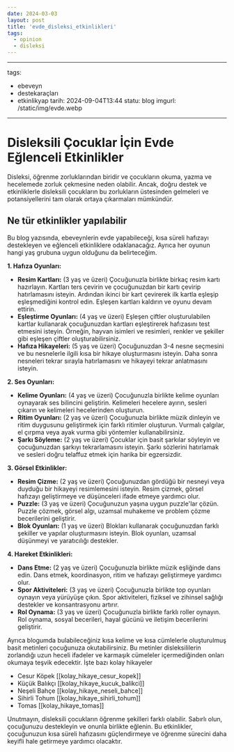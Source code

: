 ```yaml
---
date: 2024-03-03
layout: post
title: 'evde_disleksi_etkinlikleri'
tags:
  - opinion
  - disleksi
---
```


---
tags:
  - ebeveyn
  - destekaraçları
  - etkinlikyap
tarih: 2024-09-04T13:44
statu: blog
imgurl: /static/img/evde.webp
---

# Disleksili Çocuklar İçin Evde Eğlenceli Etkinlikler

Disleksi, öğrenme zorluklarından biridir ve çocukların okuma, yazma ve hecelemede zorluk çekmesine neden olabilir. Ancak, doğru destek ve etkinliklerle disleksili çocukların bu zorlukların üstesinden gelmeleri ve potansiyellerini tam olarak ortaya çıkarmaları mümkündür.
## Ne tür etkinlikler yapılabilir

 Bu blog yazısında, ebeveynlerin evde yapabileceği, kısa süreli hafızayı destekleyen ve eğlenceli etkinliklere odaklanacağız. Ayrıca her oyunun hangi yaş grubuna uygun olduğunu da belirteceğim.

**1. Hafıza Oyunları:**

* **Resim Kartları:** (3 yaş ve üzeri) Çocuğunuzla birlikte birkaç resim kartı hazırlayın. Kartları ters çevirin ve çocuğunuzdan bir kartı çevirip hatırlamasını isteyin. Ardından ikinci bir kart çevirerek ilk kartla eşleşip eşleşmediğini kontrol edin. Eşleşen kartları kaldırın ve oyunu devam ettirin.
* **Eşleştirme Oyunları:** (4 yaş ve üzeri) Eşleşen çiftler oluşturulabilen kartlar kullanarak çocuğunuzdan kartları eşleştirerek hafızasını test etmesini isteyin. Örneğin, hayvan isimleri ve resimleri, renkler ve şekiller gibi eşleşen çiftler oluşturabilirsiniz.
* **Hafıza Hikayeleri:** (5 yaş ve üzeri) Çocuğunuzdan 3-4 nesne seçmesini ve bu nesnelerle ilgili kısa bir hikaye oluşturmasını isteyin. Daha sonra nesneleri tekrar sırayla hatırlamasını ve hikayeyi tekrar anlatmasını isteyin.

**2. Ses Oyunları:**

* **Kelime Oyunları:** (4 yaş ve üzeri) Çocuğunuzla birlikte kelime oyunları oynayarak ses bilincini geliştirin. Kelimeleri hecelere ayırın, sesleri çıkarın ve kelimeleri hecelerinden oluşturun.
* **Ritim Oyunları:** (2 yaş ve üzeri) Çocuğunuzla birlikte müzik dinleyin ve ritim duygusunu geliştirmek için farklı ritimler oluşturun. Vurmalı çalgılar, el çırpma veya ayak vurma gibi yöntemler kullanabilirsiniz.
* **Şarkı Söyleme:** (2 yaş ve üzeri) Çocuklar için basit şarkılar söyleyin ve çocuğunuzdan şarkıyı tekrarlamasını isteyin. Şarkı sözlerini hatırlamak ve sesleri doğru telaffuz etmek için harika bir egzersizdir.

**3. Görsel Etkinlikler:**

* **Resim Çizme:** (2 yaş ve üzeri) Çocuğunuzdan gördüğü bir nesneyi veya duyduğu bir hikayeyi resimlemesini isteyin. Resim çizmek, görsel hafızayı geliştirmeye ve düşünceleri ifade etmeye yardımcı olur.
* **Puzzle:** (3 yaş ve üzeri) Çocuğunuzun yaşına uygun puzzle'lar çözün. Puzzle çözmek, görsel algı, uzamsal muhakeme ve problem çözme becerilerini geliştirir.
* **Blok Oyunları:** (1 yaş ve üzeri) Blokları kullanarak çocuğunuzdan farklı şekiller ve yapılar oluşturmasını isteyin. Blok oyunları, uzamsal düşünmeyi ve yaratıcılığı destekler.

**4. Hareket Etkinlikleri:**

* **Dans Etme:** (2 yaş ve üzeri) Çocuğunuzla birlikte müzik eşliğinde dans edin. Dans etmek, koordinasyon, ritim ve hafızayı geliştirmeye yardımcı olur.
* **Spor Aktiviteleri:** (3 yaş ve üzeri) Çocuğunuzla birlikte top oyunları oynayın veya yürüyüşe çıkın. Spor aktiviteleri, fiziksel ve zihinsel sağlığı destekler ve konsantrasyonu artırır.
* **Rol Oynama:** (3 yaş ve üzeri) Çocuğunuzla birlikte farklı roller oynayın. Rol oynama, sosyal becerileri, hayal gücünü ve iletişim becerilerini geliştirir.

Ayrıca blogumda bulabileceğiniz kısa kelime ve kısa cümlelerle oluşturulmuş basit metinleri çocuğunuza okutabilirsiniz. Bu metinler disleksililerin zorlandığı uzun heceli ifadeler ve karmaşık cümeleler içermediğinden onları okumaya teşvik edecektir. İşte bazı kolay hikayeler

- Cesur Köpek [[kolay_hikaye_cesur_kopek]]
- Küçük Balıkçı [[kolay_hikaye_kucuk_balikci]]
- Neşeli Bahçe [[kolay_hikaye_neseli_bahce]]
- Sihirli Tohum [[kolay_hikaye_sihirli_tohum]]
- Tomas [[kolay_hikaye_tomas]]

Unutmayın, disleksili çocukların öğrenme şekilleri farklı olabilir. Sabırlı olun, çocuğunuzu destekleyin ve onunla birlikte eğlenin. Bu etkinlikler, çocuğunuzun kısa süreli hafızasını güçlendirmeye ve öğrenme sürecini daha keyifli hale getirmeye yardımcı olacaktır.


